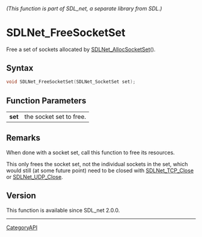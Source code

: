 ###### (This function is part of SDL_net, a separate library from SDL.)
# SDLNet_FreeSocketSet

Free a set of sockets allocated by [SDLNet_AllocSocketSet](SDLNet_AllocSocketSet)().

## Syntax

```c
void SDLNet_FreeSocketSet(SDLNet_SocketSet set);

```

## Function Parameters

|             |                         |
| ----------- | ----------------------- |
| **set**     | the socket set to free. |

## Remarks

When done with a socket set, call this function to free its resources.

This only frees the socket set, not the individual sockets in the set,
which would still (at some future point) need to be closed with
[SDLNet_TCP_Close](SDLNet_TCP_Close) or
[SDLNet_UDP_Close](SDLNet_UDP_Close).

## Version

This function is available since SDL_net 2.0.0.

----
[CategoryAPI](CategoryAPI)

